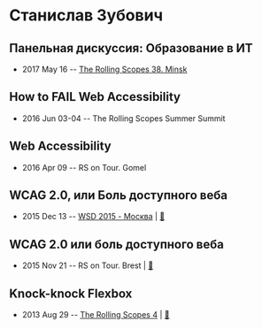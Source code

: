 # Станислав Зубович

## Панельная дискуссия: Образование в ИТ
- 2017 May 16 -- [The Rolling Scopes 38. Minsk](https://www.youtube.com/watch?v=pgyoeqaNIzQ)    
## How to FAIL Web Accessibility
- 2016 Jun 03-04 -- The Rolling Scopes Summer Summit    
## Web Accessibility
- 2016 Apr 09 -- RS on Tour. Gomel    
## WCAG 2.0, или Боль доступного веба
- 2015 Dec 13 -- [WSD 2015 - Москва](https://www.youtube.com/watch?v=ETw8uUr6Q7g)  | [:notebook:](https://wsd.events/2015/12/13/pres/wcag-pain/)  
## WCAG 2.0 или боль доступного веба
- 2015 Nov 21 -- RS on Tour. Brest  | [:notebook:](http://stanislauzubovich.github.io/WCAG/)  
## Knock-knock Flexbox
- 2013 Aug 29 -- [The Rolling Scopes 4](https://www.youtube.com/watch?v=yRrWlgiAxcE)  | [:notebook:](http://rolling-scopes.github.io/slides/rs4/Flexbox)  
